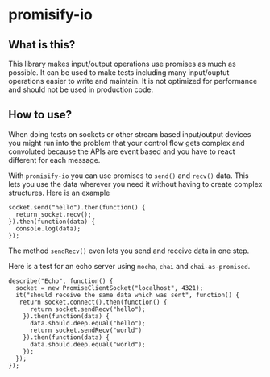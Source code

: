 # promisify-io

## What is this?

This library makes input/output operations use promises as much as possible.
It can be used to make tests including many input/ouptut operations easier to
write and maintain. It is not optimized for performance and should not be used
in production code.

## How to use?

When doing tests on sockets or other stream based input/output devices you might
run into the problem that your control flow gets complex and convoluted because
the APIs are event based and you have to react different for each message.

With `promisify-io` you can use promises to `send()` and `recv()` data. This
lets you use the data wherever you need it without having to create complex
structures.  Here is an example

    socket.send("hello").then(function() {
      return socket.recv();
    }).then(function(data) {
      console.log(data);
    });

The method `sendRecv()` even lets you send and receive data in one step.

Here is a test for an echo server using `mocha`, `chai` and `chai-as-promised`.

    describe("Echo", function() {
      socket = new PromiseClientSocket("localhost", 4321);
      it("should receive the same data which was sent", function() {
       return socket.connect().then(function() {
          return socket.sendRecv("hello");
        }).then(function(data) {
          data.should.deep.equal("hello");
          return socket.sendRecv("world")
        }).then(function(data) {
          data.should.deep.equal("world");
        });
      });
    });

